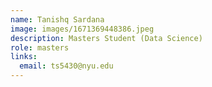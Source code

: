 ```yaml
---
name: Tanishq Sardana
image: images/1671369448386.jpeg
description: Masters Student (Data Science)
role: masters
links:
  email: ts5430@nyu.edu
---
```

